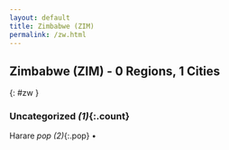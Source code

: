 ```yaml
---
layout: default
title: Zimbabwe (ZIM)
permalink: /zw.html
---
```



## Zimbabwe (ZIM) - 0 Regions, 1 Cities
{: #zw }





### Uncategorized _(1)_{:.count}


Harare  _pop (2)_{:.pop} •


 
